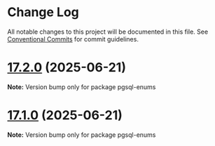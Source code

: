 # Change Log

All notable changes to this project will be documented in this file.
See [Conventional Commits](https://conventionalcommits.org) for commit guidelines.

# [17.2.0](https://github.com/launchql/pgsql-parser/compare/pgsql-enums@17.1.0...pgsql-enums@17.2.0) (2025-06-21)

**Note:** Version bump only for package pgsql-enums





# [17.1.0](https://github.com/launchql/pgsql-parser/compare/pgsql-enums@13.10.0...pgsql-enums@17.1.0) (2025-06-21)

**Note:** Version bump only for package pgsql-enums
